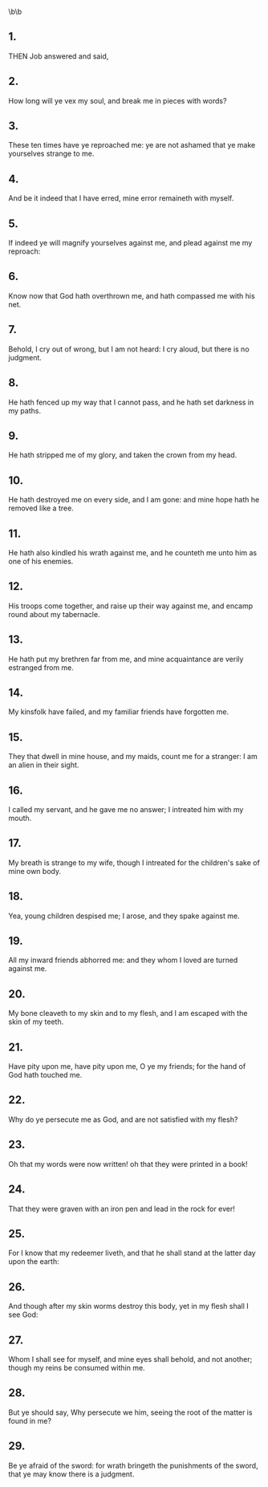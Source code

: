 \b\b
## 1.
THEN Job answered and said,
## 2.
How long will ye vex my soul, and break me in pieces with words?
## 3.
These ten times have ye reproached me: ye are not ashamed that ye make yourselves strange to me.
## 4.
And be it indeed that I have erred, mine error remaineth with myself.
## 5.
If indeed ye will magnify yourselves against me, and plead against me my reproach:
## 6.
Know now that God hath overthrown me, and hath compassed me with his net.
## 7.
Behold, I cry out of wrong, but I am not heard: I cry aloud, but there is no judgment.
## 8.
He hath fenced up my way that I cannot pass, and he hath set darkness in my paths.
## 9.
He hath stripped me of my glory, and taken the crown from my head.
## 10.
He hath destroyed me on every side, and I am gone: and mine hope hath he removed like a tree.
## 11.
He hath also kindled his wrath against me, and he counteth me unto him as one of his enemies.
## 12.
His troops come together, and raise up their way against me, and encamp round about my tabernacle.
## 13.
He hath put my brethren far from me, and mine acquaintance are verily estranged from me.
## 14.
My kinsfolk have failed, and my familiar friends have forgotten me.
## 15.
They that dwell in mine house, and my maids, count me for a stranger: I am an alien in their sight.
## 16.
I called my servant, and he gave me no answer; I intreated him with my mouth.
## 17.
My breath is strange to my wife, though I intreated for the children's sake of mine own body.
## 18.
Yea, young children despised me; I arose, and they spake against me.
## 19.
All my inward friends abhorred me: and they whom I loved are turned against me.
## 20.
My bone cleaveth to my skin and to my flesh, and I am escaped with the skin of my teeth.
## 21.
Have pity upon me, have pity upon me, O ye my friends; for the hand of God hath touched me.
## 22.
Why do ye persecute me as God, and are not satisfied with my flesh?
## 23.
Oh that my words were now written!  oh that they were printed in a book!
## 24.
That they were graven with an iron pen and lead in the rock for ever!
## 25.
For I know that my redeemer liveth, and that he shall stand at the latter day upon the earth:
## 26.
And though after my skin worms destroy this body, yet in my flesh shall I see God:
## 27.
Whom I shall see for myself, and mine eyes shall behold, and not another; though my reins be consumed within me.
## 28.
But ye should say, Why persecute we him, seeing the root of the matter is found in me?
## 29.
Be ye afraid of the sword: for wrath bringeth the punishments of the sword, that ye may know there is a judgment.
